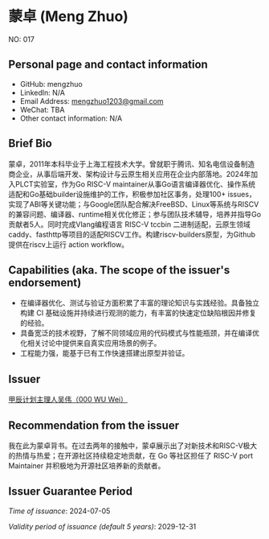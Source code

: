 # 蒙卓 (Meng Zhuo)

NO: 017

## Personal page and contact information

- GitHub: mengzhuo
- LinkedIn: N/A
- Email Address: mengzhuo1203@gmail.com
- WeChat: TBA
- Other contact information: N/A

## Brief Bio

蒙卓，2011年本科毕业于上海工程技术大学。曾就职于腾讯、知名电信设备制造商企业，从事后端开发、架构设计与云原生相关应用在企业内部落地。2024年加入PLCT实验室，作为Go RISC-V maintainer从事Go语言编译器优化、操作系统适配和Go基础builder设施维护的工作，积极参加社区事务，处理100+ issues，实现了ABI等关键功能；与Google团队配合解决FreeBSD、Linux等系统与RISCV的兼容问题、编译器、runtime相关优化修正；参与团队技术辅导，培养并指导Go贡献者5人。同时完成Vlang编程语言 RISC-V tccbin 二进制适配，云原生领域 caddy、fasthttp等项目的适配RISCV工作。构建riscv-builders原型，为Github提供在riscv上运行 action workflow。

## Capabilities (aka. The scope of the issuer's endorsement)

- 在编译器优化、测试与验证方面积累了丰富的理论知识与实践经验。具备独立构建 CI 基础设施并持续进行观测的能力，有丰富的快速定位缺陷根因并修复的经验。
- 具备宽泛的技术视野，了解不同领域应用的代码模式与性能瓶颈，并在编译优化相关讨论中提供来自真实应用场景的例子。
- 工程能力强，能基于已有工作快速搭建出原型并验证。

## Issuer

[甲辰计划主理人吴伟（000 WU Wei）](./000-WU-WEI.md)

## Recommendation from the issuer

我在此为蒙卓背书。在过去两年的接触中，蒙卓展示出了对新技术和RISC-V极大的热情与热爱；在开源社区持续稳定地贡献，在 Go 等社区担任了 RISC-V port Maintainer 并积极地为开源社区培养新的贡献者。

## Issuer Guarantee Period

*Time of issuance*: 2024-07-05

*Validity period of issuance (default 5 years)*: 2029-12-31